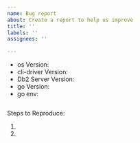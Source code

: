 ```yaml
---
name: Bug report
about: Create a report to help us improve
title: ''
labels: ''
assignees: ''

---
```


<!-- Please search for existing issues to avoid creating duplicates. -->

<!-- Use Help > Report Issue to prefill these. -->
- os Version:
- cli-driver Version:
- Db2 Server Version:
- go Version:
- go env:
```
```

Steps to Reproduce:

1.
2.
